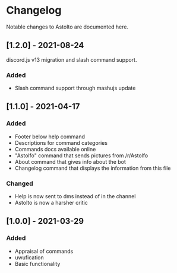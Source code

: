 # Changelog

Notable changes to Astolto are documented here.

## [1.2.0] - 2021-08-24

discord.js v13 migration and slash command support.

### Added

- Slash command support through mashujs update

## [1.1.0] - 2021-04-17

### Added

- Footer below help command
- Descriptions for command categories
- Commands docs available online
- "Astolfo" command that sends pictures from /r/Astolfo
- About command that gives info about the bot
- Changelog command that displays the information from this file

### Changed

- Help is now sent to dms instead of in the channel
- Astolto is now a harsher critic

## [1.0.0] - 2021-03-29

### Added

- Appraisal of commands
- uwufication
- Basic functionality
